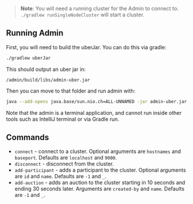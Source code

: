 > **Note**: You will need a running cluster for the Admin to connect to. `./gradlew runSingleNodeCluster` will start a cluster.

## Running Admin

First, you will need to build the uberJar. You can do this via gradle:

```bash
./gradlew uberJar
```

This should output an uber jar in:

`/admin/build/libs/admin-uber.jar`

Then you can move to that folder and run admin with:

```bash
java --add-opens java.base/sun.nio.ch=ALL-UNNAMED -jar admin-uber.jar
```

Note that the admin is a terminal application, and cannot run inside other tools such as IntelliJ terminal or via Gradle run.

## Commands

- `connect` - connect to a cluster. Optional arguments are `hostnames` and `baseport`. Defaults are `localhost` and `9000`.
- `disconnect` - disconnect from the cluster.
- `add-participant` - adds a participant to the cluster. Optional arguments are `id` and `name`. Defaults are `-1` and `_`.
- `add-auction` - adds an auction to the cluster starting in 10 seconds and ending 30 seconds later. Arguments are `created-by` and `name`. Defaults are `-1` and `_`.